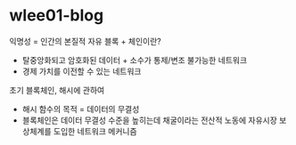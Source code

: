 # wlee01-blog
익명성 = 인간의 본질적 자유
블록 + 체인이란?
  - 탈중앙화되고 암호화된 데이터 + 소수가 통제/변조 불가능한 네트워크
  - 경제 가치를 이전할 수 있는 네트워크

초기 블록체인, 해시에 관하여 
 - 해시 함수의 목적 = 데이터의 무결성
 - 블록체인은 데이터 무결성 수준을 높히는데 채굴이라는 전산적 노동에 자유시장 보상체계를 도입한 네트워크 메커니즘 
